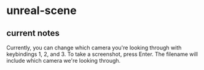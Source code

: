 # unreal-scene

## current notes
Currently, you can change which camera you're looking through with keybindings 1, 2, and 3. To take a screenshot, press Enter. The filename will include which camera we're looking through. 
